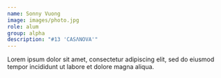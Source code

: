 ```yaml
---
name: Sonny Vuong
image: images/photo.jpg
role: alum
group: alpha
description: "#13 'CASΛNOVA'"
---
```


Lorem ipsum dolor sit amet, consectetur adipiscing elit, sed do eiusmod tempor incididunt ut labore et dolore magna aliqua.
